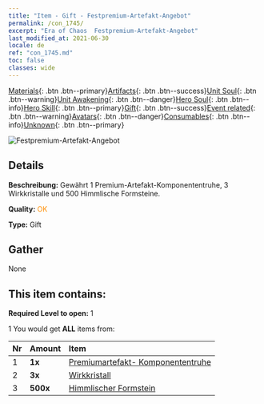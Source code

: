 ```yaml
---
title: "Item - Gift - Festpremium-Artefakt-Angebot"
permalink: /con_1745/
excerpt: "Era of Chaos  Festpremium-Artefakt-Angebot"
last_modified_at: 2021-06-30
locale: de
ref: "con_1745.md"
toc: false
classes: wide
---
```

 [Materials](/ItemsDE/){: .btn .btn--primary}[Artifacts](/ItemsDE/Artifacts/){: .btn .btn--success}[Unit Soul](/ItemsDE/UnitSoul/){: .btn .btn--warning}[Unit Awakening](/ItemsDE/UnitAwakening/){: .btn .btn--danger}[Hero Soul](/ItemsDE/HeroSoul/){: .btn .btn--info}[Hero Skill](/ItemsDE/HeroSkill/){: .btn .btn--primary}[Gift](/ItemsDE/Gift/){: .btn .btn--success}[Event related](/ItemsDE/Events/){: .btn .btn--warning}[Avatars](/ItemsDE/Avatars/){: .btn .btn--danger}[Consumables](/ItemsDE/Consumables/){: .btn .btn--info}[Unknown](/ItemsDE/Unknown/){: .btn .btn--primary}

 ![Festpremium-Artefakt-Angebot](/images/t/i_907048.png)

## Details
 **Beschreibung:** Gewährt 1 Premium-Artefakt-Komponententruhe, 3 Wirkkristalle und 500 Himmlische Formsteine.

 **Quality:** <span style="color: #FF8C00">OK</span>

 **Type:** Gift

## Gather

  None

## This item contains:

 **Required Level to open:** 1

 1 You would get **ALL** items  from:

  | Nr | Amount |     Item    |
  |:---|:-------|:------------|
  | 1 |  **1x** | [Premiumartefakt- Komponententruhe](/ItemsDE/con_1740/) |  | 
  | 2 |  **3x** | [Wirkkristall](/ItemsDE/art_189/) |  | 
  | 3 |  **500x** | [Himmlischer Formstein](/ItemsDE/art_188/) |  | 
